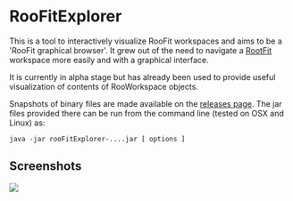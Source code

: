 # RooFitExplorer

This is a tool to interactively visualize RooFit workspaces and aims to be a 'RooFit graphical browser'. It grew out of the need to navigate a [RootFit](http://roofit.sourceforge.net/) workspace more easily and with a graphical interface.

It is currently in alpha stage but has already been used to provide useful visualization of contents of RooWorkspace objects.

Snapshots of binary files are made available on the [releases page](releases). The jar files provided there can be run from the command line (tested on OSX and Linux) as:

    java -jar rooFitExplorer-....jar [ options ]

## Screenshots

![](https://raw.githubusercontent.com/wiki/andreh7/roofitexplorer/screenshot01.png)
